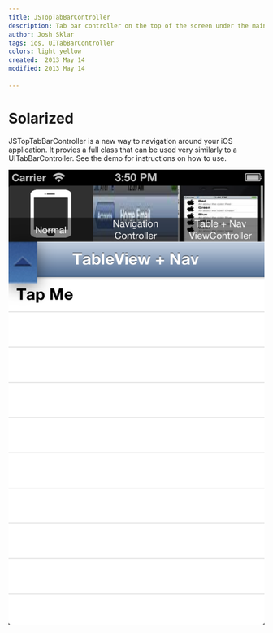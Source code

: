```yaml
---
title: JSTopTabBarController
description: Tab bar controller on the top of the screen under the main view controller.
author: Josh Sklar
tags: ios, UITabBarController
colors: light yellow
created:  2013 May 14
modified: 2013 May 14

---
```


Solarized
=========

JSTopTabBarController is a new way to navigation around your iOS application. It provies a full class that can be used very similarly to a UITabBarController. See the demo for instructions on how to use.

![screenshot1](/screenshot1.png "Closed")

